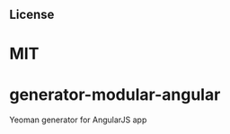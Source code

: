 ## License

MIT
=======
generator-modular-angular
=========================

Yeoman generator for AngularJS app
